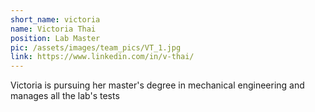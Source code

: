 ```yaml
---
short_name: victoria
name: Victoria Thai
position: Lab Master
pic: /assets/images/team_pics/VT_1.jpg
link: https://www.linkedin.com/in/v-thai/
---
```

Victoria is pursuing her master's degree in mechanical engineering and manages all the lab's tests
